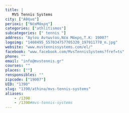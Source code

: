 ```yaml
---
title: |
   MVS Tennis Systems
city: ["Αθήνα"]
perioxi: ["ΝέαΜάκρη"]
categories: ["athlitismos"]
subcategories: [" tennis "]
address: "Αγίου Αντωνίου,Νέα Μάκρη,Τ.Κ: 19007"
logoimg: "1468495_557034757705320_197911770_n.jpg"
website: "www.mvstennissystems.com/el/"
facebook: "www.facebook.com/MvsTennisSystems?fref=ts"
phone: ""
email: "info@mvstennis.gr"
courses: ""
places: [""]
rensponsibles: ""
zipcode: ["19007"]
UID: "1390"
slug: "1390/athina/mvs-tennis-systems"
aliases:
    - /1390
    - /1390#mvs-tennis-systems
---
```


